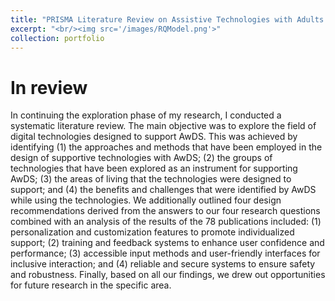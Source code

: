 ```yaml
---
title: "PRISMA Literature Review on Assistive Technologies with Adults with Down syndrome"
excerpt: "<br/><img src='/images/RQModel.png'>"
collection: portfolio
---
```


# In review
In continuing the exploration phase of my research, I conducted a systematic literature review. The main objective was to explore the field of digital technologies designed to support AwDS. This was achieved by identifying (1) the approaches and methods that have been employed in the design of supportive technologies with AwDS; (2) the groups of technologies that have been explored as an instrument for supporting AwDS; (3) the areas of living that the technologies were designed to support; and (4) the benefits and challenges that were identified by AwDS while using the technologies. We additionally outlined four design recommendations derived from the answers to our four research questions combined with an analysis of the results of the 78 publications included: (1) personalization and customization features to promote individualized support; (2) training and feedback systems to enhance user confidence and performance; (3) accessible input methods and user-friendly interfaces for inclusive interaction; and (4) reliable and secure systems to ensure safety and robustness. Finally, based on all our findings, we drew out opportunities for future research in the specific area.
